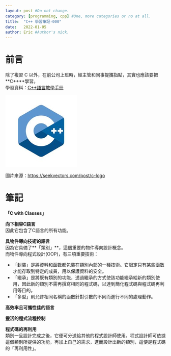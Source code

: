 ```yaml
---
layout: post #Do not change.
category: [programming, cpp] #One, more categories or no at all.
title:  "C++ 學習筆記-000"
date:   2022-01-05
author: Eric #Author's nick.
---
```


# 前言 #
除了複習 C 以外，在前公司上班時，經主管和同事提攜指點，其實也應該要把 **C++**學習。  
學習資料：[C++語言教學手冊](https://www.books.com.tw/products/0010478314 "Title")

<a href="/assets/img/posts/cpplogo.jpg" data-lity class="sx-center">
  <img src="/assets/img/posts/cpplogo_thumb.jpg"/>
</a>

圖片來源：https://seekvectors.com/post/c-logo

# 筆記 #
**「C with Classes」**  

**向下相容C語言**  
因此它包含了C語言的所有功能。  

**具物件導向技術的語言**  
因為它具備了**「類別」**，這個重要的物件導向設計概念。  
而物件導向程式設計(OOP)，有三項重要技術：
- 「封裝」是將資料和函數都包裝在類別內部的一種技術。它限定只有某些函數才能存取到特定的成員，用以保護資料的安全。
- 「繼承」是將既有類別的功能，透過繼承的方式使該功能繼承給新的類別使用，因此新的類別不需再撰寫相同的程式碼，以達到簡化程式碼與程式碼再利用等目的。
- 「多型」則允許相同名稱的函數針對引數的不同而進行不同的處理動作。

**高效率且可攜性佳的語言**  

**靈活的程式流程控制**  

**程式碼的再利用**  
類別一旦設計完成之後，它便可分送給其他的程式設計師使用。程式設計師可依據這個類別所提供的功能，再加上自己的需求，進而設計出新的類別，這便是程式碼的「再利用性」。  

